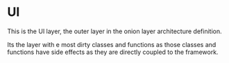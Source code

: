 # UI

This is the UI layer, the outer layer in the onion layer architecture definition. 

Its the layer with e most dirty classes and functions as those classes and functions have side effects as they are directly coupled to the framework.